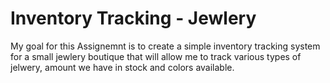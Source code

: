 # Inventory Tracking - Jewlery 

My goal for this Assignemnt is to create a simple inventory tracking system for a small jewlery boutique that will allow me to track various types of jelwery, amount we have in stock and colors available. 

